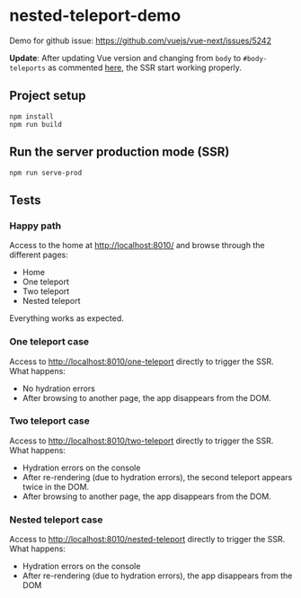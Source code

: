 # nested-teleport-demo

Demo for github issue: https://github.com/vuejs/vue-next/issues/5242

**Update**: After updating Vue version and changing from `body` to
`#body-teleports` as commented
[here](https://github.com/vuejs/core/issues/5242#issuecomment-1129829701),
the SSR start working properly.

## Project setup

```
npm install
npm run build
```

## Run the server production mode (SSR)

```
npm run serve-prod
```

## Tests

### Happy path

Access to the home at <a href="http://localhost:8010/">http://localhost:8010/</a> and browse through the different pages:

* Home
* One teleport
* Two teleport
* Nested teleport

Everything works as expected.

### One teleport case

Access to <a href="http://localhost:8010/one-teleport">http://localhost:8010/one-teleport</a> directly to trigger the SSR. What happens:

* No hydration errors
* After browsing to another page, the app disappears from the DOM.

### Two teleport case

Access to <a href="http://localhost:8010/two-teleport">http://localhost:8010/two-teleport</a> directly to trigger the SSR. What happens:

* Hydration errors on the console
* After re-rendering (due to hydration errors), the second teleport appears twice in the DOM.
* After browsing to another page, the app disappears from the DOM.

### Nested teleport case

Access to <a href="http://localhost:8010/nested-teleport">http://localhost:8010/nested-teleport</a> directly to trigger the SSR. What happens:

* Hydration errors on the console
* After re-rendering (due to hydration errors), the app disappears from the DOM
